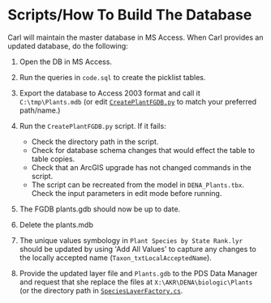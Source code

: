 # Scripts/How To Build The Database

Carl will maintain the master database in MS Access. When Carl
provides an updated database, do the following:

1) Open the DB in MS Access.
2) Run the queries in `code.sql` to create the picklist tables.
3) Export the database to Access 2003 format and call it
   `C:\tmp\Plants.mdb` (or edit 
   [`CreatePlantFGDB.py`](https://github.com/AKROGIS/PlantPickerAddin/blob/3c9567839d4f4df5d5a0cf1ec38c6937821bf076/Scripts/CreatePlantFGDB.py#L12)
   to match your preferred path/name.)
4) Run the `CreatePlantFGDB.py` script. If it fails:

   * Check the directory path in the script.
   * Check for database schema changes that would effect the table
     to table copies.
   * Check that an ArcGIS upgrade has not changed commands in the
     script.
   * The script can be recreated from the model in `DENA_Plants.tbx`.
     Check the input parameters in edit mode before running.

5) The FGDB plants.gdb should now be up to date.
6) Delete the plants.mdb
7) The unique values symbology in `Plant Species by State Rank.lyr`
   should be updated by using 'Add All Values' to capture any changes
   to the locally accepted name (`Taxon_txtLocalAcceptedName`).
8) Provide the updated layer file and `Plants.gdb` to the PDS Data
   Manager and request that she replace the files at
   `X:\AKR\DENA\biologic\Plants`  (or the directory path in
   [`SpeciesLayerFactory.cs`](https://github.com/AKROGIS/PlantPickerAddin/blob/7f91919b9a6f47a1e44f55791d66bc3863f60f17/SpeciesLayerFactory.cs#L16).
